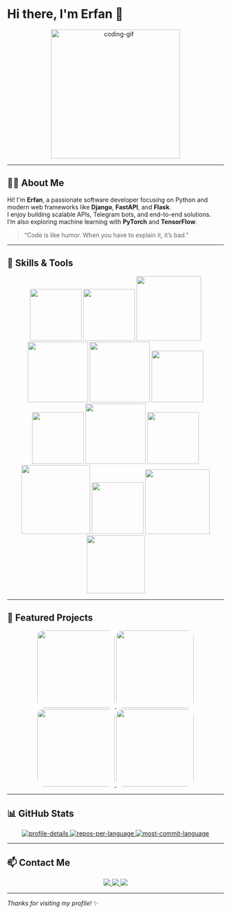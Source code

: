 # Hi there, I'm Erfan 👋

<p align="center">
  <img src="https://media.giphy.com/media/26ufnwz3wDUli7GU0/giphy.gif" width="300" alt="coding-gif"/>
</p>

---

## 👨‍💻 About Me
Hi! I'm **Erfan**, a passionate software developer focusing on Python and modern web frameworks like **Django**, **FastAPI**, and **Flask**.  
I enjoy building scalable APIs, Telegram bots, and end-to-end solutions.  
I’m also exploring machine learning with **PyTorch** and **TensorFlow**.  

> “Code is like humor. When you have to explain it, it’s bad.”

---

## 🔭 Skills & Tools

<p align="center">
  <!-- Programming -->
  <img src="https://ziadoua.github.io/m3-Markdown-Badges/badges/Python/python2.svg" width="120" />
  <img src="https://ziadoua.github.io/m3-Markdown-Badges/badges/MySQL/mysql2.svg" width="120" />
  <img src="https://ziadoua.github.io/m3-Markdown-Badges/badges/PostgreSQL/postgresql2.svg" width="150" />

  <!-- Web & Frameworks -->
  <img src="https://ziadoua.github.io/m3-Markdown-Badges/badges/FastAPI/fastapi2.svg" width="140" />
  <img src="https://ziadoua.github.io/m3-Markdown-Badges/badges/Django/django2.svg" width="140" />
  <img src="https://ziadoua.github.io/m3-Markdown-Badges/badges/Flask/flask2.svg" width="120" />

  <!-- Machine Learning -->
  <img src="https://ziadoua.github.io/m3-Markdown-Badges/badges/PyTorch/pytorch2.svg" width="120" />
  <img src="https://ziadoua.github.io/m3-Markdown-Badges/badges/TensorFlow/tensorflow2.svg" width="140" />

  <!-- Tools -->
  <img src="https://ziadoua.github.io/m3-Markdown-Badges/badges/Github/github2.svg" width="120" />
  <img src="https://ziadoua.github.io/m3-Markdown-Badges/badges/VisualStudioCode/visualstudiocode2.svg" width="160" />
  <img src="https://ziadoua.github.io/m3-Markdown-Badges/badges/Neovim/neovim2.svg" width="120" />

  <!-- Others -->
  <img src="https://ziadoua.github.io/m3-Markdown-Badges/badges/Telegram/telegram2.svg" width="150" />
  <img src="https://ziadoua.github.io/m3-Markdown-Badges/badges/Twitter/twitter2.svg" width="135" />
</p>

---

## 🚀 Featured Projects

<p align="center">
  <!-- Instagram Bot -->
  <a href="#" title="Instagram Post Downloader">
    <img src="https://user-images.githubusercontent.com/erfunzi/instagram-bot.png" width="180" style="border-radius:15px; transition: transform 0.3s;" onmouseover="this.style.transform='scale(1.1)'" onmouseout="this.style.transform='scale(1)'"/>
  </a>

  <!-- Dollar Pulse -->
  <a href="https://t.me/Dollar_pulse" title="Dollar Pulse Telegram Bot">
    <img src="https://user-images.githubusercontent.com/erfunzi/dollar-pulse.png" width="180" style="border-radius:15px; transition: transform 0.3s;" onmouseover="this.style.transform='scale(1.1)'" onmouseout="this.style.transform='scale(1)'"/>
  </a>

  <!-- CRM -->
  <a href="https://goharancrm.ir" title="CRM">
    <img src="https://user-images.githubusercontent.com/erfunzi/crm.png" width="180" style="border-radius:15px; transition: transform 0.3s;" onmouseover="this.style.transform='scale(1.1)'" onmouseout="this.style.transform='scale(1)'"/>
  </a>

  <!-- Gold Management -->
  <a href="https://app.jourabian.com" title="Gold Management System">
    <img src="https://user-images.githubusercontent.com/erfunzi/gold-system.png" width="180" style="border-radius:15px; transition: transform 0.3s;" onmouseover="this.style.transform='scale(1.1)'" onmouseout="this.style.transform='scale(1)'"/>
  </a>
</p>

---

## 📊 GitHub Stats
<p align="center">
  <a href="https://github.com/erfunzi">
    <img src="https://github-profile-summary-cards.vercel.app/api/cards/profile-details?username=erfunzi&theme=radical" alt="profile-details" />
  </a>
  <a href="https://github.com/erfunzi">
    <img src="https://github-profile-summary-cards.vercel.app/api/cards/repos-per-language?username=Erfunzi&theme=radical" alt="repos-per-language" />
  </a>
  <a href="https://github.com/erfunzi">
    <img src="https://github-profile-summary-cards.vercel.app/api/cards/most-commit-language?username=erfunzi&theme=radical" alt="most-commit-language" />
  </a>
</p>

---

## 📫 Contact Me
<p align="center">
  <a href="mailto:erfzia83@gmail.com">
    <img src="https://img.shields.io/badge/Email-erfzia83@gmail.com-D14836?style=flat-square&logo=gmail" />
  </a>
  <a href="https://github.com/erfunzi">
    <img src="https://img.shields.io/badge/GitHub-erfunzi-181717?style=flat-square&logo=github" />
  </a>
  <a href="https://t.me/erfun_zi">
    <img src="https://img.shields.io/badge/Telegram-Erfun_zi-2CA5E0?style=flat-square&logo=telegram" />
  </a>
</p>

---

*Thanks for visiting my profile!* ✨